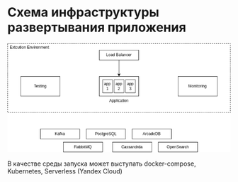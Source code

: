 # Схема инфраструктуры развертывания приложения

![Infrastructure](./img/infrastructure.drawio.png)

В качестве среды запуска может выступать docker-compose, Kubernetes, Serverless (Yandex Cloud)
